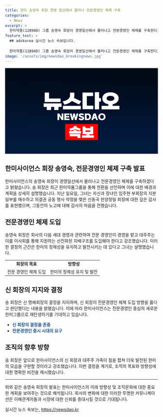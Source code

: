 ```yaml
---
title: 한미 송영숙 회장 경영 일선에서 물러나 전문경영인 체제 구축
categories:
  - News
excerpt: >
  한미약품(128940) 그룹 송영숙 회장이 경영일선에서 물러나고 전문경영인 체제를 구축한다고 밝혔습니다. 신동국 한양정밀 회장과의 협력에 대한 감사를 표하며, 한미의 다음 세대 경영은 전문 경영인이 맡고 대주주들은 이사회를 통해 이를 지원하는 지배구조로 가야 한다고 설명했습니다. 이에 따라 신 회장을 중심으로 새로운 한미그룹이 재탄생할 것으로 기대됩니다.
feature_text: >
  ## adskorea 실시간 뉴스 속보입니다.

  한미약품(128940) 그룹 송영숙 회장이 경영일선에서 물러나고 전문경영인 체제를 구축한다고 밝혔습니다. 신동국 한양정밀 회장과의 협력에 대한 감사를 표하며, 한미의 다음 세대 경영은 전문 경영인이 맡고 대주주들은 이사회를 통해 이를 지원하는 지배구조로 가야 한다고 설명했습니다. 이에 따라 신 회장을 중심으로 새로운 한미그룹이 재탄생할 것으로 기대됩니다.
image: '/assets/img/newsdao_breakingnews.jpg'
---
```


<p><img src="/assets/img/newsdao_breakingnews.jpg" alt="adskorea 속보" /></p>

<h2>한미사이언스 회장 송영숙, 전문경영인 체제 구축 발표</h2>

<p data-ke-size="size16">한미사이언스의 송영숙 회장이 경영일선에서 물러나고 전문경영인 체제를 구축하겠다고 밝혔습니다. 송 회장은 최근 한미약품그룹을 통해 전환을 선언하며 이에 대한 배경과 계획을 상세히 설명했습니다. 지난 일요일, 그녀는 자신과 장녀인 임주현 부회장의 지분 일부를 매수하고 의결권 공동 행사 약정을 맺은 신동국 한양정밀 회장에 대한 깊은 감사를 표현했으며, 그동안의 노고에 대해 감사의 마음을 전했습니다.</p>

<h2 data-ke-size="size26">전문경영인 체제 도입</h2>

<p data-ke-size="size16">송영숙 회장은 회사의 다음 세대 경영과 관련하여 전문 경영인이 경영을 맡고 대주주는 이를 이사회를 통해 지원하는 선진화된 지배구조를 도입해야 한다고 강조했습니다. 이러한 결정의 근간은 한미의 정체성을 유지하고 발전시키는 데 있다고 그녀는 설명했습니다.</p>

<table>
  <tr>
    <td style="text-align: center; height: 17px;"><b>회장의 목표</b></td>
    <td style="text-align: center; height: 17px;"><b>방향성</b></td>
  </tr>
  <tr>
    <td style="text-align: center; height: 17px;">전문 경영인 체제 도입</td>
    <td style="text-align: center; height: 17px;">한미의 정체성 유지 및 발전</td>
  </tr>
</table>

<h2 data-ke-size="size26">신 회장의 지지와 결정</h2>

<p data-ke-size="size16">송 회장은 신 명예회장의 결정을 지지하며, 신 회장이 전문경영인 체제 도입 방향을 옳다고 판단했다는 내용을 밝혔습니다. 이에 따라 한미사이언스는 전문경영인 중심의 새로운 한미그룹으로 재탄생하기를 기대하고 있습니다.</p>

<ul>
  <li><b><span style="color: #1a5490;">신 회장의 결정을 존중</span></b></li>
  <li><b><span style="color: #1a5490;">전문경영인 중시 시대의 요구</span></b></li>
</ul>

<h2 data-ke-size="size26">조직의 향후 방향</h2>

<p data-ke-size="size16">송 회장은 앞으로 한미사이언스의 신 회장과 대주주 가족이 힘을 합쳐 더욱 발전된 한미의 모습을 구현할 것이라고 강조했습니다. 이번 결정을 계기로, 조직의 목표와 방향성에 대한 명확한 비전을 제시했습니다.</p>

<hr data-ke-size="size16">

<p data-ke-size="size16">위와 같은 송영숙 회장의 발표는 한미사이언스의 미래 방향성 및 조직문화에 대한 중요한 계획을 보여주는 것으로 해석됩니다. 회사의 변화에 대한 이러한 투명한 커뮤니케이션은 이해관계자들과 시장에 대한 신뢰를 증대시킬 것으로 기대됩니다.</p>
실시간 뉴스 속보는, <a href="https://newsdao.kr" rel="dofollow">https://newsdao.kr</a>


